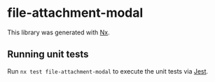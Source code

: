 # file-attachment-modal

This library was generated with [Nx](https://nx.dev).

## Running unit tests

Run `nx test file-attachment-modal` to execute the unit tests via [Jest](https://jestjs.io).
